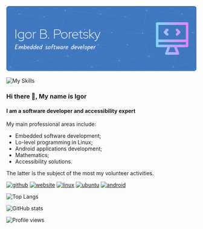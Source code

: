 ![Header](images/header.png)

![My Skills](https://skillicons.dev/icons?i=androidstudio,gradle,java,linux,bash,c,cpp,cmake,qt,emacs,regex,forth,git,github,md)

### Hi there 👋, My name is Igor
#### I am a software developer and accessibility expert

My main professional areas include:

- Embedded software development;
- Lo-level programming in Linux;
- Android applications development;
- Mathematics;
- Accessibility solutions.

The latter is the subject of the most my volunteer activities.


[<img src='https://cdn.jsdelivr.net/npm/simple-icons@3.0.1/icons/github.svg' alt='github' height='40'>](https://github.com/poretsky)
[<img src='https://cdn.jsdelivr.net/npm/simple-icons@3.0.1/icons/icloud.svg' alt='website' height='40'>](https://poretsky.github.io)
[<img src='https://cdn.jsdelivr.net/npm/simple-icons@3.0.1/icons/linux.svg' alt='linux' height='40'>](https://poretsky.github.io/packages)
[<img src='https://cdn.jsdelivr.net/npm/simple-icons@3.0.1/icons/ubuntu.svg' alt='ubuntu' height='40'>](https://launchpad.net/~poretsky)
[<img src='https://cdn.jsdelivr.net/npm/simple-icons@3.0.1/icons/android.svg' alt='android' height='40'>](https://poretsky.github.io/android)


![Top Langs](https://github-readme-stats.vercel.app/api/top-langs/?username=poretsky)  

![GitHub stats](https://github-readme-stats.vercel.app/api?username=poretsky&show_icons=true)  

![Profile views](https://gpvc.arturio.dev/poretsky)  
